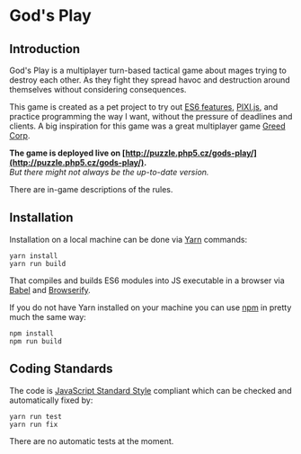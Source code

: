 # God's Play

## Introduction

God's Play is a multiplayer turn-based tactical game about mages trying to destroy each other.
As they fight they spread havoc and destruction around themselves without considering consequences.

This game is created as a pet project to try out [ES6 features](http://es6-features.org/), [PIXI.js](http://www.pixijs.com/), and practice programming the way I want, without the pressure of deadlines and clients.
A big inspiration for this game was a great multiplayer game [Greed Corp](http://store.steampowered.com/app/48950/Greed_Corp/).

**The game is deployed live on [http://puzzle.php5.cz/gods-play/](http://puzzle.php5.cz/gods-play/).**  
*But there might not always be the up-to-date version.*

There are in-game descriptions of the rules.

## Installation

Installation on a local machine can be done via [Yarn](https://yarnpkg.com/) commands: 
```
yarn install
yarn run build
```

That compiles and builds ES6 modules into JS executable in a browser via [Babel](https://babeljs.io/) and [Browserify](http://browserify.org/).
 
If you do not have Yarn installed on your machine you can use [npm](https://www.npmjs.com/) in pretty much the same way: 
```
npm install
npm run build
```


## Coding Standards

The code is [JavaScript Standard Style](https://standardjs.com/) compliant which can be checked and automatically fixed by:
```
yarn run test
yarn run fix
```

There are no automatic tests at the moment.
